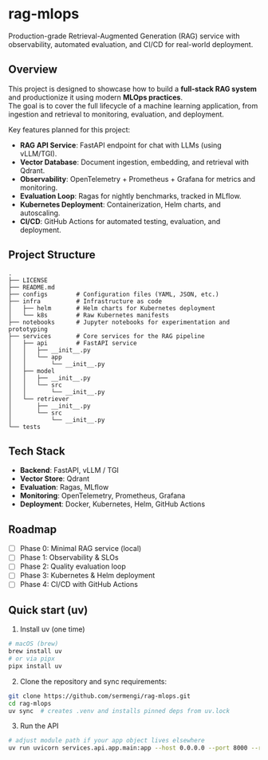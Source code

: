 # rag-mlops

Production-grade Retrieval-Augmented Generation (RAG) service with observability, automated evaluation, and CI/CD for real-world deployment.

## Overview

This project is designed to showcase how to build a **full-stack RAG system** and productionize it using modern **MLOps practices**.  
The goal is to cover the full lifecycle of a machine learning application, from ingestion and retrieval to monitoring, evaluation, and deployment.

Key features planned for this project:
- **RAG API Service**: FastAPI endpoint for chat with LLMs (using vLLM/TGI).
- **Vector Database**: Document ingestion, embedding, and retrieval with Qdrant.
- **Observability**: OpenTelemetry + Prometheus + Grafana for metrics and monitoring.
- **Evaluation Loop**: Ragas for nightly benchmarks, tracked in MLflow.
- **Kubernetes Deployment**: Containerization, Helm charts, and autoscaling.
- **CI/CD**: GitHub Actions for automated testing, evaluation, and deployment.

## Project Structure
```text
.
├── LICENSE
├── README.md
├── configs        # Configuration files (YAML, JSON, etc.)
├── infra          # Infrastructure as code
│   ├── helm       # Helm charts for Kubernetes deployment
│   └── k8s        # Raw Kubernetes manifests
├── notebooks      # Jupyter notebooks for experimentation and prototyping
├── services       # Core services for the RAG pipeline
│   ├── api        # FastAPI service
│   │   ├── __init__.py
│   │   └── app
│   │       └── __init__.py
│   ├── model
│   │   ├── __init__.py
│   │   └── src
│   │       └── __init__.py
│   └── retriever
│       ├── __init__.py
│       └── src
│           └── __init__.py
└── tests
```

## Tech Stack

- **Backend**: FastAPI, vLLM / TGI  
- **Vector Store**: Qdrant  
- **Evaluation**: Ragas, MLflow  
- **Monitoring**: OpenTelemetry, Prometheus, Grafana  
- **Deployment**: Docker, Kubernetes, Helm, GitHub Actions  

## Roadmap

- [ ] Phase 0: Minimal RAG service (local)  
- [ ] Phase 1: Observability & SLOs  
- [ ] Phase 2: Quality evaluation loop  
- [ ] Phase 3: Kubernetes & Helm deployment  
- [ ] Phase 4: CI/CD with GitHub Actions  

## Quick start (uv)

1) Install uv (one time)
```bash
# macOS (brew)
brew install uv
# or via pipx
pipx install uv
```
2) Clone the repository and sync requirements:
```bash
git clone https://github.com/sermengi/rag-mlops.git
cd rag-mlops
uv sync  # creates .venv and installs pinned deps from uv.lock
```
3) Run the API
```bash
# adjust module path if your app object lives elsewhere
uv run uvicorn services.api.app.main:app --host 0.0.0.0 --port 8000 --reload
```